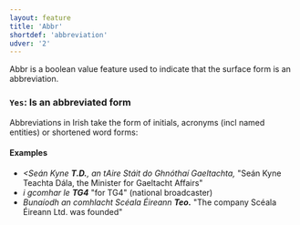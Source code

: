 ```yaml
---
layout: feature
title: 'Abbr'
shortdef: 'abbreviation'
udver: '2'
---
```


Abbr is a boolean value feature used to indicate that the surface form is an abbreviation.


### <a name="Yes">`Yes`</a>: Is an abbreviated form

Abbreviations in Irish take the form of initials, acronyms (incl named entities) or shortened word forms:

#### Examples

- _<Seán Kyne <b>T.D.</b>, an tAire Stáit do Ghnóthaí Gaeltachta,_ "Seán Kyne Teachta Dála, the Minister for Gaeltacht Affairs"
- _i gcomhar le <b>TG4</b>_ "for TG4" (national broadcaster)
- _Bunaíodh an comhlacht Scéala Éireann <b>Teo.</b>_ "The company Scéala Éireann Ltd. was founded"
<!-- Interlanguage links updated So kvě 14 19:02:01 CEST 2022 -->
